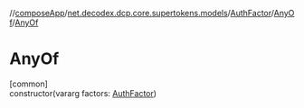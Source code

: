 //[composeApp](../../../../index.md)/[net.decodex.dcp.core.supertokens.models](../../index.md)/[AuthFactor](../index.md)/[AnyOf](index.md)/[AnyOf](-any-of.md)

# AnyOf

[common]\
constructor(vararg factors: [AuthFactor](../index.md))
